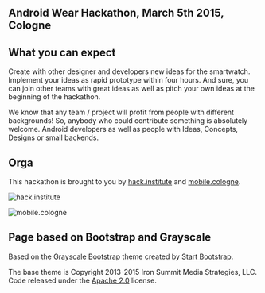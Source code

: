 ## Android Wear Hackathon, March 5th 2015, Cologne

## What you can expect

Create with other designer and developers new ideas for the smartwatch. Implement your ideas as rapid prototype within four hours. And sure, you can join other teams with great ideas as well as pitch your own ideas at the beginning of the hackathon.

We know that any team / project will profit from people with different backgrounds! So, anybody who could contribute something is absolutely welcome. Android developers as well as people with Ideas, Concepts, Designs or small backends.

## Orga

This hackathon is brought to you by [hack.institute](http://hack.institute/)
and [mobile.cologne](http://mobile.cologne/).

![hack.institute](http://hackathon.mobile.cologne/img/hack.institute-new.png)

![mobile.cologne](http://hackathon.mobile.cologne/img/mobile.cologne.png)

## Page based on Bootstrap and Grayscale

Based on the [Grayscale](http://startbootstrap.com/template-overviews/grayscale/)
[Bootstrap](http://getbootstrap.com/) theme created by
[Start Bootstrap](http://startbootstrap.com/).

The base theme is Copyright 2013-2015 Iron Summit Media Strategies, LLC. Code released under the
[Apache 2.0](https://github.com/IronSummitMedia/startbootstrap-grayscale/blob/gh-pages/LICENSE) license.
